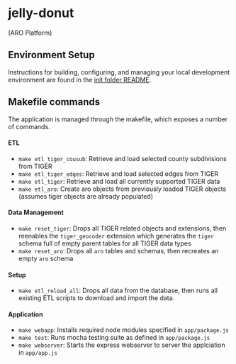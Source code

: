 # jelly-donut
(ARO Platform)


## Environment Setup
Instructions for building, configuring, and managing your local development environment are found in the [init folder README](init/README.md).

## Makefile commands
The application is managed through the makefile, which exposes a number of commands.

#### ETL

 - `make etl_tiger_cousub`: Retrieve and load selected county subdivisions from TIGER
 - `make etl_tiger_edges`: Retrieve and load selected edges from TIGER
 - `make etl_tiger`: Retrieve and load all currently supported TIGER data
 - `make etl_aro`: Create aro objects from previously loaded TIGER objects (assumes tiger objects are already populated)

#### Data Management
 - `make reset_tiger`: Drops all TIGER related objects and extensions, then reenables the `tiger_geocoder` extension which generates the `tiger` schema full of empty parent tables for all TIGER data types
 - `make reset_aro`: Drops all `aro` tables and schemas, then recreates an empty `aro` schema

#### Setup
 - `make etl_reload_all`: Drops all data from the database, then runs all existing ETL scripts to download and import the data.

#### Application
 - `make webapp`: Installs required node modules specified in `app/package.js`
 - `make test`: Runs mocha testing suite as defined in `app/package.js`
 - `make webserver`: Starts the express webserver to server the applciation in `app/app.js`